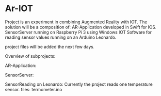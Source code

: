 # Ar-IOT

Project is an experiment in combining Augmented Reality with IOT.
The solution will be a composition of:
AR-Application developed in Swift for IOS.
SensorServer running on Raspberry Pi 3 using Windows IOT
Software for reading sensor values running on an Arduino Leonardo.

project files will be added the next few days.



Overview of subprojects:

AR-Application:

SensorServer:

SensorReading on Leonardo:
Currently the project reads one temperature sensor. 
files:
termometer.ino
